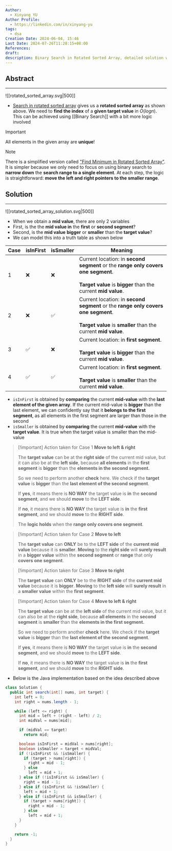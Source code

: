 ```yaml
---
Author:
  - Xinyang YU
Author Profile:
  - https://linkedin.com/in/xinyang-yu
tags:
  - dsa
Creation Date: 2024-06-04, 15:46
Last Date: 2024-07-26T11:28:15+08:00
References: 
draft: 
description: Binary Search in Rotated Sorted Array, detailed solution with hand-crafted visuals for Leetcode Search in Rotated Sorted Array.
---
```

## Abstract
---

![[rotated_sorted_array.svg|500]]

- [Search in rotated sorted array](https://leetcode.com/problems/search-in-rotated-sorted-array/description/) gives us a **rotated sorted array** as shown above. We need to **find the index** of a **given target value** in $O(logn)$. This can be achieved using [[Binary Search]] with a bit more logic involved

>[!important]
> All elements in the given array are **unique**!

>[!note]
> There is a simplified version called ["Find Minimum in Rotated Sorted Array"](https://xy241-dsa.notion.site/Find-Minimum-in-Rotated-Sorted-Array-46608ea582af4a33b3e90669cd36803c?pvs=4). It is simpler because we only need to focus on using binary search to **narrow down** the **search range to a single element**. At each step, the logic is straightforward: **move the left and right pointers to the smaller range**.

## Solution
---

![[rotated_sorted_array_solution.svg|500]]

- When we obtain a **mid value**, there are only $2$ variables
- First, is the the **mid value in** the **first** or **second segment**?
- Second, is the **mid value** **bigger** or **smaller** than the **target value**?
- We can model this into a truth table as shown below

| Case | isInFirst | isSmaller | Meaning                                                                                                                                                  |
| ---- | --------- | --------- | -------------------------------------------------------------------------------------------------------------------------------------------------------- |
| 1    | ❌         | ❌         | Current location: in **second segment** or the **range only covers one segment**.<br><br>**Target value** is **bigger** than the current **mid value**.  |
| 2    | ❌         | ✅         | Current location: in **second segment** or the **range only covers one segment**.<br><br>**Target value** is **smaller** than the current **mid value**. |
| 3    | ✅         | ❌         | Current location: in **first segment**.<br><br>**Target value** is **bigger** than the current **mid value**.                                            |
| 4    | ✅         | ✅         | Current location: in **first segment**.<br><br>**Target value** is **smaller** than the current **mid value**.                                           |

- `isInFirst` is obtained by **comparing** the current **mid-value** with the **last element of the given array**. If the current mid-value is **bigger** than the last element, we can confidently say that it **belongs to the first segment**, as all elements in the first segment are larger than those in the second
- `isSmaller` is obtained by **comparing** the current **mid-value** with the **target value**. It is true when the target value is smaller than the mid-value
 
>[!important] Action taken for Case 1
> **Move to left & right**
> 
> The **target value** can be at the **right side** of the current mid value, but it can also be at the **left side**, because **all elements** in the **first segment** is **bigger** than the **elements in the second segment.**
> 
> So we need to perform another **check** here. We check if the **target value** is **bigger** than the **last element of the second segment**.
> 
> If **yes**, it means there is **NO WAY** the target value is **in** the **second segment**, and we should **move** to the **LEFT side**.
> 
> If **no**, it means there is **NO WAY** the target value is **in** the **first segment**, and we should **move** to the **RIGHT side**.
> 
> The **logic holds** when the **range only covers one segment**.
> 

>[!important] Action taken for Case 2
> **Move to left**
> 
> The **target value** can **ONLY** be to the **LEFT side** of the **current mid value** because it is **smaller**. **Moving** to the **right side** will **surely result** in a **bigger value** within the **second segment** or **range** that only **covers one segment**.

>[!important] Action taken for Case 3 
> **Move to right**
> 
> The **target value** can **ONLY** be to the **RIGHT side** of the **current mid value** because it is **bigger**. **Moving** to the **left side** will **surely result** in a **smaller value** within the **first segment**.
> 

>[!important] Action taken for Case 4
> **Move to left & right**
> 
> The **target value** can be at the **left side** of the current mid value, but it can also be at the **right side**, because **all elements** in the **second segment** is **smaller** than the **elements in the first segment.**
> 
> So we need to perform another **check** here. We check if the **target value** is **bigger** than the **last element of the second segment**.
> 
> If **yes**, it means there is **NO WAY** the target value is **in** the **second segment**, and we should **move** to the **LEFT side**.
> 
> If **no**, it means there is **NO WAY** the target value is **in** the **first segment**, and we should **move** to the **RIGHT side**.

- Below is the Java implementation based on the idea described above

```java
class Solution {
  public int search(int[] nums, int target) {
    int left = 0;
    int right = nums.length - 1;

    while (left <= right) {
      int mid = left + (right - left) / 2;
      int midVal = nums[mid];

      if (midVal == target)
        return mid;

      boolean isInFirst = midVal > nums[right];
      boolean isSmaller = target < midVal;
      if (!isInFirst && !isSmaller) {
        if (target > nums[right]) {
          right = mid - 1;
        } else
          left = mid + 1;
      } else if (!isInFirst && isSmaller) {
        right = mid - 1;
      } else if (isInFirst && !isSmaller) {
        left = mid + 1;
      } else if (isInFirst && isSmaller) {
        if (target > nums[right]) {
          right = mid - 1;
        } else
          left = mid + 1;
      }
    }

    return -1;
  }
}
```